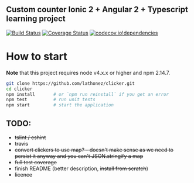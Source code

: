 ## Custom counter Ionic 2 + Angular 2 + Typescript learning project
[![Build Status](https://travis-ci.org/lathonez/clicker.svg?branch=master)](https://travis-ci.org/lathonez/clicker) [![Coverage Status](https://coveralls.io/repos/lathonez/clicker/badge.svg?branch=master&service=github)](https://coveralls.io/github/lathonez/clicker?branch=master) [![codecov.io](https://codecov.io/github/lathonez/clicker/coverage.svg?branch=master)](https://codecov.io/github/lathonez/clicker?branch=master)[!dependencies](https://david-dm.org/lathonez/clicker.svg)

# How to start

**Note** that this project requires node v4.x.x or higher and npm 2.14.7.

```bash
git clone https://github.com/lathonez/clicker.git
cd clicker
npm install       # or `npm run reinstall` if you get an error
npm test          # run unit tests
npm start         # start the application
```

## TODO:
* ~~tslint / eshint~~
* ~~travis~~
* ~~convert clickers to use map? - doesn't make sense as we need to persist it anyway and you can't JSON.stringify a map~~
* ~~full test coverage~~
* finish README (better description, ~~install from scratch~~)
* ~~licence~~

